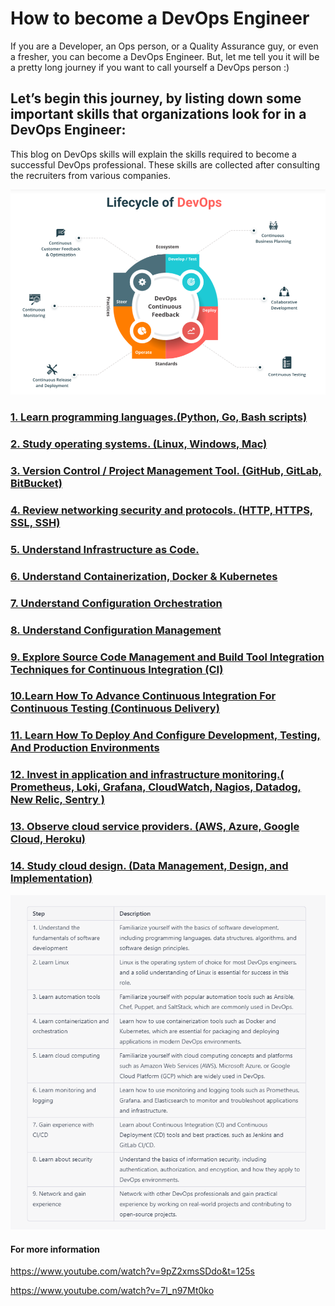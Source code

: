 # How to become a DevOps Engineer 

If you are a Developer, an Ops person, or a Quality Assurance guy, or even a fresher, you can become a DevOps Engineer. But, let me tell you it will be a pretty long journey if you want to call yourself a DevOps person :)

## Let’s begin this journey, by listing down some important skills that organizations look for in a DevOps Engineer:

 This blog on DevOps skills will explain the skills required to become a successful DevOps professional. These skills are collected after consulting the recruiters from various companies. 

![](Images/devops9.png)

### [1. Learn programming languages.(Python, Go, Bash scripts)](https://github.com/maithelys/rtd/blob/main/Level-1/M1-IntroductionToDevops/L04-ProgrammingLanguages.md)
### [2. Study operating systems. (Linux, Windows, Mac)](https://github.com/maithelys/rtd/blob/main/Level-1/M1-IntroductionToDevops/L05-OperatingSystems.md)
### [3. Version Control / Project Management Tool. (GitHub, GitLab, BitBucket)](https://github.com/maithelys/rtd/blob/main/Level-1/M1-IntroductionToDevops/L06-VersionControl.md)
### [4. Review networking security and protocols. (HTTP, HTTPS, SSL, SSH)](https://github.com/maithelys/rtd/blob/main/Level-1/M1-IntroductionToDevops/L07-HttpHttpsSslSsh.md)
### [5. Understand Infrastructure as Code.](https://github.com/maithelys/rtd/blob/main/Level-1/M1-IntroductionToDevops/L08-IAC.md) 
### [6. Understand Containerization, Docker & Kubernetes](https://github.com/maithelys/rtd/blob/main/Level-1/M1-IntroductionToDevops/L09-Containerization.md)
### [7. Understand Configuration Orchestration](https://github.com/maithelys/rtd/blob/main/Level-1/M1-IntroductionToDevops/L09-Containerization.md)
### [8. Understand Configuration Management](https://github.com/maithelys/rtd/blob/main/Level-1/M1-IntroductionToDevops/L11-ConfigurationManagement.md)
### [9. Explore Source Code Management and Build Tool Integration Techniques for Continuous Integration (CI)](https://github.com/maithelys/rtd/blob/main/Level-1/M1-IntroductionToDevops/L12-CI.md)
### [10.Learn How To Advance Continuous Integration For Continuous Testing (Continuous Delivery)](https://github.com/maithelys/rtd/blob/main/Level-1/M1-IntroductionToDevops/L13-CD.md)
### [11. Learn How To Deploy And Configure Development, Testing, And Production Environments](https://github.com/maithelys/rtd/blob/main/Level-1/M1-IntroductionToDevops/L14-Deployment.md)
### [12. Invest in application and infrastructure monitoring.( Prometheus, Loki, Grafana, CloudWatch, Nagios, Datadog, New Relic, Sentry )](https://github.com/maithelys/rtd/blob/main/Level-1/M1-IntroductionToDevops/L15-Observability.md)
### [13. Observe cloud service providers. (AWS, Azure, Google Cloud, Heroku)](https://github.com/maithelys/rtd/blob/main/Level-1/M1-IntroductionToDevops/L16-CloudProviders.md)
### [14. Study cloud design. (Data Management, Design, and Implementation)](https://github.com/maithelys/rtd/blob/main/Level-1/M1-IntroductionToDevops/L17-CloudDesign.md)

![](Images/devops4.png)

#### For more information

https://www.youtube.com/watch?v=9pZ2xmsSDdo&t=125s

https://www.youtube.com/watch?v=7l_n97Mt0ko

